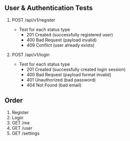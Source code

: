## User & Authentication Tests

1. POST /api/v1/register

    - Test for each status type
        - 201 Created (successfully registered user)
        - 400 Bad Request (payload invalid)
        - 409 Conflict (user already exists) 

2. POST /api/v1/login

    - Test for each status type
        - 201 Created (successfully created login session)
        - 400 Bad Request (payload format invalid)
        - 401 Unauthorized (bad password)
        - 404 Not Found (bad email) 

## Order

1. Register
2. Login
3. GET /me
4. GET /user
5. GET /settings